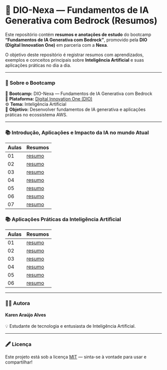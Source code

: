 # 🤖 DIO-Nexa — Fundamentos de IA Generativa com Bedrock (Resumos)

Este repositório contém **resumos e anotações de estudo** do bootcamp **“Fundamentos de IA Generativa com Bedrock”**, promovido pela **DIO (Digital Innovation One)** em parceria com a **Nexa**.  

O objetivo deste repositório é registrar resumos com aprendizados, exemplos e conceitos principais sobre **Inteligência Artificial** e suas aplicações práticas no dia a dia.

---

### 🧾 Sobre o Bootcamp

📘 **Bootcamp:** DIO-Nexa — Fundamentos de IA Generativa com Bedrock  
🏫 **Plataforma:** [Digital Innovation One (DIO)](https://www.dio.me)  
⚙️ **Tema:** Inteligência Artificial  
📅 **Objetivo:** Desenvolver fundamentos de IA generativa e aplicações práticas no ecossistema AWS.

---

### 📚 Introdução, Aplicações e Impacto da IA no mundo Atual

| Aulas |Resumos |
|------|------|
| 01 | [resumo](https://github.com/karenaraujodev/DIO--Nexa---Fundamentos-de-IA-Generativa-com-Bedrock-resumos/blob/main/aulas/aula01.md) |
| 02 | [resumo](https://github.com/karenaraujodev/DIO--Nexa---Fundamentos-de-IA-Generativa-com-Bedrock-resumos/blob/main/aulas/aula02.md)|
| 03 | [resumo](https://github.com/karenaraujodev/DIO--Nexa---Fundamentos-de-IA-Generativa-com-Bedrock-resumos/blob/main/aulas/aula03.md)|
| 04 | [resumo](https://github.com/karenaraujodev/DIO--Nexa---Fundamentos-de-IA-Generativa-com-Bedrock-resumos/blob/main/aulas/aula04.md)|
| 05 | [resumo](https://github.com/karenaraujodev/DIO--Nexa---Fundamentos-de-IA-Generativa-com-Bedrock-resumos/blob/main/aulas/aula05.md)|
| 06 | [resumo](https://github.com/karenaraujodev/DIO--Nexa---Fundamentos-de-IA-Generativa-com-Bedrock-resumos/blob/main/aulas/aula06.md)|
| 07 | [resumo](https://github.com/karenaraujodev/DIO--Nexa---Fundamentos-de-IA-Generativa-com-Bedrock-resumos/blob/main/aulas/aula07.md)|

### 📚 Aplicações Práticas da Inteligência Artificial

| Aulas |Resumos |
|------|------|
| 01 | [resumo](https://github.com/karenaraujodev/DIO--Nexa---Fundamentos-de-IA-Generativa-com-Bedrock-resumos/blob/main/aulas02/aula01.md)|
| 02 | [resumo](https://github.com/karenaraujodev/DIO--Nexa---Fundamentos-de-IA-Generativa-com-Bedrock-resumos/blob/main/aulas02/aula02.md)|
| 03 | [resumo](https://github.com/karenaraujodev/DIO--Nexa---Fundamentos-de-IA-Generativa-com-Bedrock-resumos/blob/main/aulas02/aula03.md)|
| 04 | [resumo](https://github.com/karenaraujodev/DIO--Nexa---Fundamentos-de-IA-Generativa-com-Bedrock-resumos/blob/main/aulas02/aula04.md)|
| 05 | [resumo](https://github.com/karenaraujodev/DIO--Nexa---Fundamentos-de-IA-Generativa-com-Bedrock-resumos/blob/main/aulas02/aula05.md)|
| 06 | [resumo](https://github.com/karenaraujodev/DIO--Nexa---Fundamentos-de-IA-Generativa-com-Bedrock-resumos/blob/main/aulas02/aula06.md)|

---

### 👩‍💻 Autora

#### **Karen Araújo Alves**  

💡 Estudante de tecnologia e entusiasta de Inteligência Artificial.  

---

### 🖋️ Licença

Este projeto está sob a licença [MIT](LICENSE) — sinta-se à vontade para usar e compartilhar!
